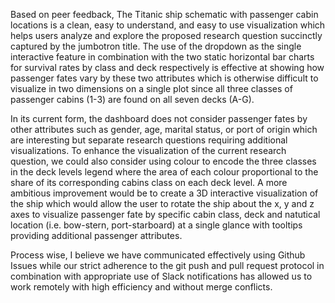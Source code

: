 Based on peer feedback, The Titanic ship schematic with passenger cabin locations is a clean, easy to understand, and easy to use visualization which helps users analyze and explore the proposed research question succinctly captured by the jumbotron title. The use of the dropdown as the single interactive feature in combination with the two static horizontal bar charts for survival rates by class and deck respectively is effective at showing how passenger fates vary by these two attributes which is otherwise difficult to visualize in two dimensions on a single plot since all three classes of passenger cabins (1-3) are found on all seven decks (A-G).

In its current form, the dashboard does not consider passenger fates by other attributes such as gender, age, marital status, or port of origin which are interesting but separate research questions requiring additional visualizations. To enhance the visualization of the current research question, we could also consider using colour to encode the three classes in the deck levels legend where the area of each colour proportional to the share of its corresponding cabins class on each deck level. A more ambitious improvement would be to create a 3D interactive visualization of the ship which would allow the user to rotate the ship about the x, y and z axes to visualize passenger fate by specific cabin class, deck and natutical location (i.e. bow-stern, port-starboard) at a single glance with tooltips providing additional passenger attributes.

Process wise, I believe we have communicated effectively using Github Issues while our strict adherence to the git push and pull request protocol in combination with appropriate use of Slack notifications has allowed us to work remotely with high efficiency and without merge conflicts.
